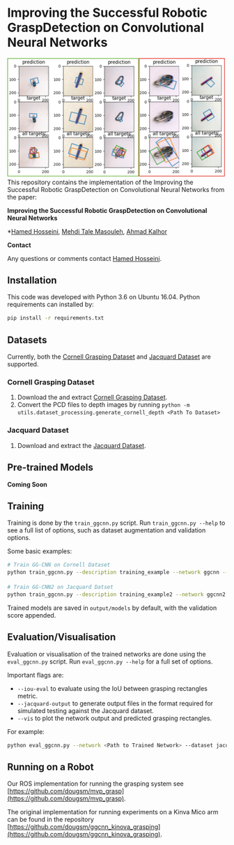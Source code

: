# Improving the Successful Robotic GraspDetection on Convolutional Neural Networks

![Test Image 1](pics/prediction.png)
This repository contains the implementation of the Improving the Successful Robotic GraspDetection on Convolutional Neural Networks from the paper:

**Improving the Successful Robotic GraspDetection on Convolutional Neural Networks**

*[Hamed Hosseini](www.linkedin.com/in/hamed-hosseini), [Mehdi Tale Masouleh](https://scholar.google.com/citations?user=gkiFy20AAAAJ&hl=en), [Ahmad Kalhor](https://scholar.google.com/citations?user=m7xdmMgAAAAJ&hl=en)

<!-- a normal html comment -->
<!--International Conference on Robotics and Automation (ICRA) 2015

[arXiv](https://arxiv.org/abs/1412.3128)

If you use this work, please cite:

```text
@article{Redmon_2015,
   title={Real-time grasp detection using convolutional neural networks},
   ISBN={9781479969234},
   url={http://dx.doi.org/10.1109/ICRA.2015.7139361},
   DOI={10.1109/icra.2015.7139361},
   journal={2015 IEEE International Conference on Robotics and Automation (ICRA)},
   publisher={IEEE},
   author={Redmon, Joseph and Angelova, Anelia},
   year={2015},
   month={May}
}
```
-->
**Contact**

Any questions or comments contact [Hamed Hosseini](hosseini.hamed@ut.ac.ir).

## Installation

This code was developed with Python 3.6 on Ubuntu 16.04.  Python requirements can installed by:

```bash
pip install -r requirements.txt
```

## Datasets

Currently, both the [Cornell Grasping Dataset](http://pr.cs.cornell.edu/grasping/rect_data/data.php) and
[Jacquard Dataset](https://jacquard.liris.cnrs.fr/) are supported.

### Cornell Grasping Dataset

1. Download the and extract [Cornell Grasping Dataset](http://pr.cs.cornell.edu/grasping/rect_data/data.php). 
2. Convert the PCD files to depth images by running `python -m utils.dataset_processing.generate_cornell_depth <Path To Dataset>`

### Jacquard Dataset

1. Download and extract the [Jacquard Dataset](https://jacquard.liris.cnrs.fr/).

## Pre-trained Models

**Coming Soon**

## Training

Training is done by the `train_ggcnn.py` script.  Run `train_ggcnn.py --help` to see a full list of options, such as dataset augmentation and validation options.

Some basic examples:

```bash
# Train GG-CNN on Cornell Dataset
python train_ggcnn.py --description training_example --network ggcnn --dataset cornell --dataset-path <Path To Dataset>

# Train GG-CNN2 on Jacquard Datset
python train_ggcnn.py --description training_example2 --network ggcnn2 --dataset jacquard --dataset-path <Path To Dataset>
```

Trained models are saved in `output/models` by default, with the validation score appended.

## Evaluation/Visualisation

Evaluation or visualisation of the trained networks are done using the `eval_ggcnn.py` script.  Run `eval_ggcnn.py --help` for a full set of options.

Important flags are:
* `--iou-eval` to evaluate using the IoU between grasping rectangles metric.
* `--jacquard-output` to generate output files in the format required for simulated testing against the Jacquard dataset.
* `--vis` to plot the network output and predicted grasping rectangles.

For example:

```bash
python eval_ggcnn.py --network <Path to Trained Network> --dataset jacquard --dataset-path <Path to Dataset> --jacquard-output --iou-eval
```


## Running on a Robot

Our ROS implementation for running the grasping system see [https://github.com/dougsm/mvp_grasp](https://github.com/dougsm/mvp_grasp).

The original implementation for running experiments on a Kinva Mico arm can be found in the repository [https://github.com/dougsm/ggcnn_kinova_grasping](https://github.com/dougsm/ggcnn_kinova_grasping).
